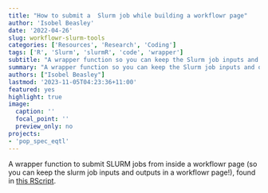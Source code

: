 ```yaml
---
title: "How to submit a  Slurm job while building a workflowr page" 
author: 'Isobel Beasley'
date: '2022-04-26'
slug: workflowr-slurm-tools
categories: ['Resources', 'Research', 'Coding']
tags: ['R', 'Slurm', 'slurmR', 'code', 'wrapper']
subtitle: "A wrapper function so you can keep the Slurm job inputs and outputs in a workflowr page - and stick to the reproducibility goal of workflowr projects"
summary: "A wrapper function so you can keep the Slurm job inputs and outputs in a workflowr page - and stick to the reproducibility goal of workflowr projects"
authors: ["Isobel Beasley"]
lastmod: '2023-11-05T04:23:36+11:00'
featured: yes
highlight: true
image:
  caption: ''
  focal_point: ''
  preview_only: no
projects:
- 'pop_spec_eqtl'
---
```

A wrapper function to submit SLURM jobs from inside a workflowr page (so you can keep the slurm job inputs and outputs in a workflowr page!), found in [this RScript]( https://github.com/IJbeasley/Personal_Academic_Website/blob/main/content/code_sharing/slurm_sub_from_rmd.R). 


